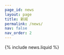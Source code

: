 ```yaml
---
page_id: news
layout: page
title: 新闻
permalink: /news/
nav: false
nav_order: 2
---
```


{% include news.liquid %}
